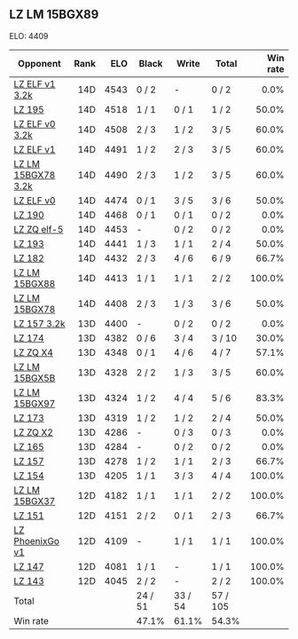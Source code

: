 ## LZ LM 15BGX89 ##

ELO: 4409

Opponent | Rank | ELO | Black | Write | Total | Win rate
---------|-----:|----:|-------|-------|-------|-------:
[LZ ELF v1 3.2k](LZ%20ELF%20v1%203.2k.md) | 14D | 4543 | 0 / 2 | - | 0 / 2 | 0.0%
[LZ 195](LZ%20195.md) | 14D | 4518 | 1 / 1 | 0 / 1 | 1 / 2 | 50.0%
[LZ ELF v0 3.2k](LZ%20ELF%20v0%203.2k.md) | 14D | 4508 | 2 / 3 | 1 / 2 | 3 / 5 | 60.0%
[LZ ELF v1](LZ%20ELF%20v1.md) | 14D | 4491 | 1 / 2 | 2 / 3 | 3 / 5 | 60.0%
[LZ LM 15BGX78 3.2k](LZ%20LM%2015BGX78%203.2k.md) | 14D | 4490 | 2 / 3 | 1 / 2 | 3 / 5 | 60.0%
[LZ ELF v0](LZ%20ELF%20v0.md) | 14D | 4474 | 0 / 1 | 3 / 5 | 3 / 6 | 50.0%
[LZ 190](LZ%20190.md) | 14D | 4468 | 0 / 1 | 0 / 1 | 0 / 2 | 0.0%
[LZ ZQ elf-5](LZ%20ZQ%20elf-5.md) | 14D | 4453 | - | 0 / 2 | 0 / 2 | 0.0%
[LZ 193](LZ%20193.md) | 14D | 4441 | 1 / 3 | 1 / 1 | 2 / 4 | 50.0%
[LZ 182](LZ%20182.md) | 14D | 4432 | 2 / 3 | 4 / 6 | 6 / 9 | 66.7%
[LZ LM 15BGX88](LZ%20LM%2015BGX88.md) | 14D | 4413 | 1 / 1 | 1 / 1 | 2 / 2 | 100.0%
[LZ LM 15BGX78](LZ%20LM%2015BGX78.md) | 14D | 4408 | 2 / 3 | 1 / 3 | 3 / 6 | 50.0%
[LZ 157 3.2k](LZ%20157%203.2k.md) | 13D | 4400 | - | 0 / 2 | 0 / 2 | 0.0%
[LZ 174](LZ%20174.md) | 13D | 4382 | 0 / 6 | 3 / 4 | 3 / 10 | 30.0%
[LZ ZQ X4](LZ%20ZQ%20X4.md) | 13D | 4348 | 0 / 1 | 4 / 6 | 4 / 7 | 57.1%
[LZ LM 15BGX5B](LZ%20LM%2015BGX5B.md) | 13D | 4328 | 2 / 2 | 1 / 3 | 3 / 5 | 60.0%
[LZ LM 15BGX97](LZ%20LM%2015BGX97.md) | 13D | 4324 | 1 / 2 | 4 / 4 | 5 / 6 | 83.3%
[LZ 173](LZ%20173.md) | 13D | 4319 | 1 / 2 | 1 / 2 | 2 / 4 | 50.0%
[LZ ZQ X2](LZ%20ZQ%20X2.md) | 13D | 4286 | - | 0 / 3 | 0 / 3 | 0.0%
[LZ 165](LZ%20165.md) | 13D | 4284 | - | 0 / 2 | 0 / 2 | 0.0%
[LZ 157](LZ%20157.md) | 13D | 4278 | 1 / 2 | 1 / 1 | 2 / 3 | 66.7%
[LZ 154](LZ%20154.md) | 13D | 4205 | 1 / 1 | 3 / 3 | 4 / 4 | 100.0%
[LZ LM 15BGX37](LZ%20LM%2015BGX37.md) | 12D | 4182 | 1 / 1 | 1 / 1 | 2 / 2 | 100.0%
[LZ 151](LZ%20151.md) | 12D | 4151 | 2 / 2 | 0 / 1 | 2 / 3 | 66.7%
[LZ PhoenixGo v1](LZ%20PhoenixGo%20v1.md) | 12D | 4109 | - | 1 / 1 | 1 / 1 | 100.0%
[LZ 147](LZ%20147.md) | 12D | 4081 | 1 / 1 | - | 1 / 1 | 100.0%
[LZ 143](LZ%20143.md) | 12D | 4045 | 2 / 2 | - | 2 / 2 | 100.0%
Total | | | 24 / 51 | 33 / 54 | 57 / 105 | 
Win rate| | | 47.1% | 61.1% | 54.3% | 
